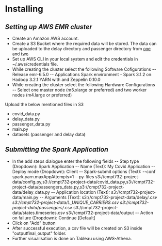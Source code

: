 # Installing
## _Setting up AWS EMR cluster_

- Create an Amazon AWS account.
- Create a S3 Bucket where the required data will be stored. The data can be uploaded to the delay directory and passenger directory from [one] and [two]
- Set up AWS CLI in your local system and edit the credentials in ~/.aws/credentials file.
- While creating the cluster select the following Software Cofigurations
-- Release emr-6.5.0
-- Applications Spark environment - Spark 3.1.2 on Hadoop 3.2.1 YARN with and Zeppelin 0.10.0
- While creating the cluster select the following Hardware Configurations
-- Select one master node (m5.xlarge or preferred) and two worker nodes (m4.large or preferred)

Upload the below mentioned files in S3
- covid_data.py
- delay_data.py
- passenger_data.py
- main.py
- datasets (passenger and delay data)
## _Submitting the Spark Application_

- In the add steps dialogue enter the following fields
-- Step type (Dropdown): Spark Application
-- Name (Text): My Covid Application
-- Deploy mode (Dropdown): Client
-- Spark-submit options (Text): --conf spark.yarn.maxAppAttempts=1 --py-files s3://cmpt732-project-data/config.py,s3://cmpt732-project-data/covid_data.py,s3://cmpt732-project-data/passengers_data.py,s3://cmpt732-project-data/delay_data.py 
-- Application location (Text): s3://cmpt732-project-data/main.py 
-- Arguments (Text): s3://cmpt732-project-data/delay/*.csv s3://cmpt732-project-data/L_UNIQUE_CARRIERS.csv s3://cmpt732-project-data/passengers/*.csv  s3://cmpt732-project-data/states.timeseries.csv  s3://cmpt732-project-data/output
-- Action on failure (Dropdown): Continue [Default]
- Click on "Add" button
- After successful execution, a csv file will be created on S3 inside "outputfinal_output" folder. 
- Further visualisation is done on Tableau using AWS-Athena. 



[//]: #

   [one]: <https://1sfu-my.sharepoint.com/:f:/g/personal/krt4_sfu_ca/EsQhv_uPoFhMnibqiD4s29EBkbo7h_cXaS84qL34N7Chhg?e=IMTE3n/>
   [two]: <https://1sfu-my.sharepoint.com/:f:/g/personal/krt4_sfu_ca/EkTjMdv6AZdJiTE03igJ_K0BgvISiD6hHqUp-UFjP7nS3A?e=jCvyVB>
